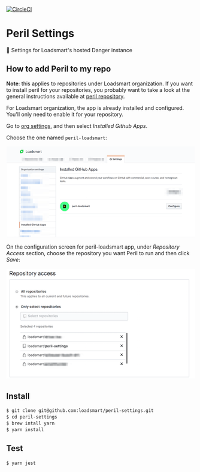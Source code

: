 [![CircleCI](https://circleci.com/gh/loadsmart/peril-settings.svg?style=svg)](https://circleci.com/gh/loadsmart/peril-settings)

# Peril Settings

🔧 Settings for Loadsmart's hosted Danger instance

## How to add Peril to my repo

**Note**: this applies to repositories under Loadsmart organization. If
you want to install peril for your repositories, you probably want to
take a look at the general instructions available at
[peril repository][peril-repo].

For Loadsmart organization, the app is already installed and configured.
You'll only need to enable it for your repository.

Go to [org settings][org-settings], and then select _Installed Github
Apps_.

Choose the one named `peril-loadsmart`:

![peril-loadsmart app](images/choose-app.png)

On the configuration screen for peril-loadsmart app, under _Repository
Access_ section, choose the repository you want Peril to run and then
click _Save_:

![choose the repository](images/select-repo.png)

## Install

```bash
$ git clone git@github.com:loadsmart/peril-settings.git
$ cd peril-settings
$ brew intall yarn
$ yarn install
```

## Test

```bash
$ yarn jest
```

[org-settings]: https://github.com/organizations/loadsmart/settings/profile
[peril-repo]: https://github.com/danger/peril
